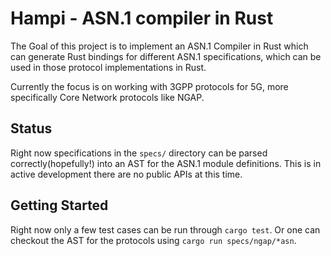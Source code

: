 # Hampi - ASN.1 compiler in Rust

The Goal of this project is to implement an ASN.1 Compiler in Rust which can generate Rust bindings for different ASN.1 specifications, which can be used in those protocol implementations in Rust.

Currently the focus is on working with 3GPP protocols for 5G, more specifically Core Network protocols like NGAP.

## Status

Right now specifications in the `specs/` directory can be parsed correctly(hopefully!) into an AST for the ASN.1 module definitions. This is in active development there are no public APIs at this time.

## Getting Started

Right now only a few test cases can be run through `cargo test`. Or one can checkout the AST for the protocols using `cargo run specs/ngap/*asn`.
